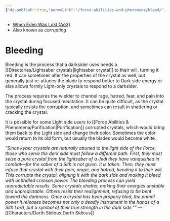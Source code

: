 ```yaml
---
{"dg-publish":true,"permalink":"/force-abilities-and-phenomena/bleed/","tags":["sith","forcepower"]}
---
```


- [When Eden Was Lost (Ao3)](https://archiveofourown.org/works/19334440/chapters/45992584)
- Also known as *corrupting*
# Bleeding
Bleeding is the process that a darksider uses bends a [[Directories/Lightsaber crystals\|lightsaber crystal]] to their will, turning it red. It can sometimes alter the properties of the crystal as well, but generally just re-attunes the blade to respond better to Dark side energy or else allows formly Light-only crystals to respond to a darksider.

The process requires the wielder to channel rage, hatred, fear, and pain into the crystal during focused meditation. It can be quite difficult, as the crystal typically resists the corruption, and sometimes can result in shattering or cracking the crystal. 

It is possible for some Light side users to [[Force Abilities & Phenomena/Purification\|Purification]] corrupted crystals, which would bring them back to the Light side and change their color. Sometimes the color would return to its old form, but usually the blades would become white. 

*"Since kyber crystals are naturally attuned to the light side of the Force, those who serve the dark side must follow a different path. First, they must seize a pure crystal from the lightsaber of a Jedi they have vanquished in combat—for the saber of a Sith is not given. It is taken. Then, they must infuse that crystal with their pain, anger, and hatred, bending it to their will. This corrupts the crystal, aligning it with the dark side and making it bleed with unbridled crimson power. The bleeding process can yield unpredictable results. Some crystals shatter, making their energies unstable and unpredictable. Others resist their realignment, refusing to be bent toward the darkness. Once a crystal has been properly bled, the primal power it releases becomes not only a deadly instrument in the hands of a Sith Lord, but a symbol of their true strength in the dark side.""* — [[Characters/Darth Sidious\|Darth Sidious]]